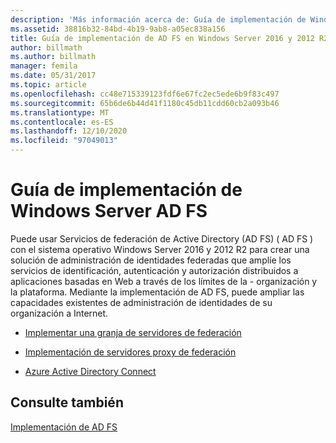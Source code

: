 ```yaml
---
description: 'Más información acerca de: Guía de implementación de Windows Server AD FS'
ms.assetid: 38816b32-84bd-4b19-9ab8-a05ec838a156
title: Guía de implementación de AD FS en Windows Server 2016 y 2012 R2
author: billmath
ms.author: billmath
manager: femila
ms.date: 05/31/2017
ms.topic: article
ms.openlocfilehash: cc48e715339123fdf6e67fc2ec5ede6b9f83c497
ms.sourcegitcommit: 65b6de6b44d41f1180c45db11cdd60cb2a093b46
ms.translationtype: MT
ms.contentlocale: es-ES
ms.lasthandoff: 12/10/2020
ms.locfileid: "97049013"
---
```

# <a name="windows-server-ad-fs-deployment-guide"></a>Guía de implementación de Windows Server AD FS


Puede usar Servicios de federación de Active Directory (AD FS) \( AD FS \) con el sistema operativo Windows Server 2016 y 2012 R2 para crear una solución de administración de identidades federadas que amplíe los servicios de identificación, autenticación y autorización distribuidos a aplicaciones basadas en Web a través de los límites de la \- organización y la plataforma. Mediante la implementación de AD FS, puede ampliar las capacidades existentes de administración de identidades de su organización a Internet.

-   [Implementar una granja de servidores de federación](Deploying-a-Federation-Server-Farm.md)

-   [Implementación de servidores proxy de federación](Deploying-Federation-Server-Proxies.md)

-   [Azure Active Directory Connect](Azure-Active-Directory-Connect.md)

## <a name="see-also"></a>Consulte también
[Implementación de AD FS](../../ad-fs/AD-FS-Deployment.md)



